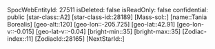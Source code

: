 ﻿---
location: [42.91,-205.725,120]
type: Station
tags:
- astro/Star

---
SpocWebEntityId: 27511
isDeleted: false
isReadOnly: false
confidential: public
[star-class::A2]
[star-class-id::28189]
[Mass-sol::]
[name::Tania Borealis]
[geo-alt::120]
[geo-lon::-205.725]
[geo-lat::42.91]
[geo-lon-v::-0.015]
[geo-lat-v::-0.04]
[bright-min::35]
[bright-max::35]
[Zodiac-index::11]
[ZodiacId::28165]
[NextStarId::]

